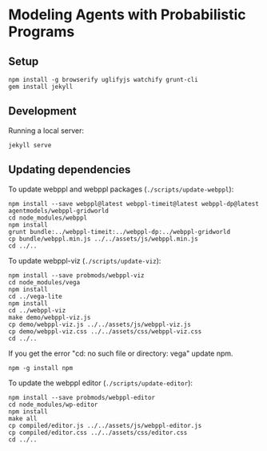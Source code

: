 # Modeling Agents with Probabilistic Programs

## Setup

~~~~
npm install -g browserify uglifyjs watchify grunt-cli
gem install jekyll
~~~~

## Development

Running a local server:

~~~~
jekyll serve
~~~~

## Updating dependencies

To update webppl and webppl packages (`./scripts/update-webppl`):

~~~~
npm install --save webppl@latest webppl-timeit@latest webppl-dp@latest agentmodels/webppl-gridworld
cd node_modules/webppl
npm install
grunt bundle:../webppl-timeit:../webppl-dp:../webppl-gridworld
cp bundle/webppl.min.js ../../assets/js/webppl.min.js
cd ../..
~~~~

To update webppl-viz (`./scripts/update-viz`):

~~~~
npm install --save probmods/webppl-viz
cd node_modules/vega
npm install
cd ../vega-lite
npm install
cd ../webppl-viz
make demo/webppl-viz.js
cp demo/webppl-viz.js ../../assets/js/webppl-viz.js
cp demo/webppl-viz.css ../../assets/css/webppl-viz.css
cd ../..
~~~~

If you get the error "cd: no such file or directory: vega" update npm.

~~~~
npm -g install npm
~~~~

To update the webppl editor (`./scripts/update-editor`):

~~~~
npm install --save probmods/webppl-editor
cd node_modules/wp-editor
npm install
make all
cp compiled/editor.js ../../assets/js/webppl-editor.js
cp compiled/editor.css ../../assets/css/editor.css
cd ../..
~~~~
